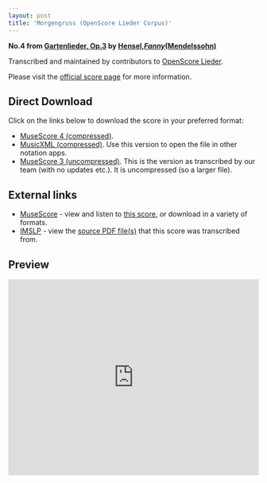```yaml
---
layout: post
title: 'Morgengruss (OpenScore Lieder Corpus)'
---
```


__No.4 from [Gartenlieder, Op.3](https://fourscoreandmore.org/openscore/lieder/Hensel,_Fanny_%28Mendelssohn%29/Gartenlieder,_Op.3/) by [Hensel,_Fanny_(Mendelssohn)](https://fourscoreandmore.org/openscore/lieder/Hensel,_Fanny_%28Mendelssohn%29)__

Transcribed and maintained by contributors to [OpenScore Lieder].

Please visit the [official score page] for more information.

[official score page]: https://musescore.com/openscore-lieder-corpus/scores/6034442
[OpenScore Lieder]: https://musescore.com/openscore-lieder-corpus

## Direct Download

Click on the links below to download the score in your preferred format:
- [MuseScore 4 (compressed)](https://fourscoreandmore.org/openscore/lieder/Hensel,_Fanny_%28Mendelssohn%29/Gartenlieder,_Op.3/4_Morgengruss.mscz).
- [MusicXML (compressed)](https://fourscoreandmore.org/openscore/lieder/Hensel,_Fanny_%28Mendelssohn%29/Gartenlieder,_Op.3/4_Morgengruss.mxl). Use this version to open the file in other notation apps.
- [MuseScore 3 (uncompressed)](https://raw.githubusercontent.com/OpenScore/Lieder/refs/heads/main/scores/Hensel,_Fanny_%28Mendelssohn%29/Gartenlieder,_Op.3/4_Morgengruss/lc6034442.mscx). This is the version as transcribed by our team (with no updates etc.). It is uncompressed (so a larger file).

## External links

- [MuseScore] - view and listen to [this score][MuseScore], or download in a variety of formats.
- [IMSLP] - view the [source PDF file(s)][IMSLP] that this score was transcribed from.

[MuseScore]: https://musescore.com/score/6034442
[IMSLP]: https://imslp.org/wiki/Special:ReverseLookup/558571

## Preview

<iframe width="100%" height="394" src="https://musescore.com/openscore-lieder-corpus/scores/6034442/embed" frameborder="0" allowfullscreen allow="autoplay; fullscreen"></iframe>
